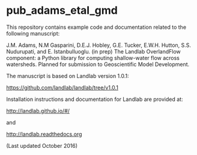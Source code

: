 # pub_adams_etal_gmd

This repository contains example code and documentation related to the following manuscript:

J.M. Adams, N.M Gasparini, D.E.J. Hobley, G.E. Tucker, E.W.H. Hutton, S.S. Nudurupati, and E. Istanbulluoglu. (in prep) The Landlab OverlandFlow component: a Python library for computing shallow-water flow across watersheds. Planned for submission to Geoscientific Model Development.

The manuscript is based on Landlab version 1.0.1:

https://github.com/landlab/landlab/tree/v1.0.1

Installation instructions and documentation for Landlab are provided at:

http://landlab.github.io/#/

and

http://landlab.readthedocs.org

(Last updated October 2016)
